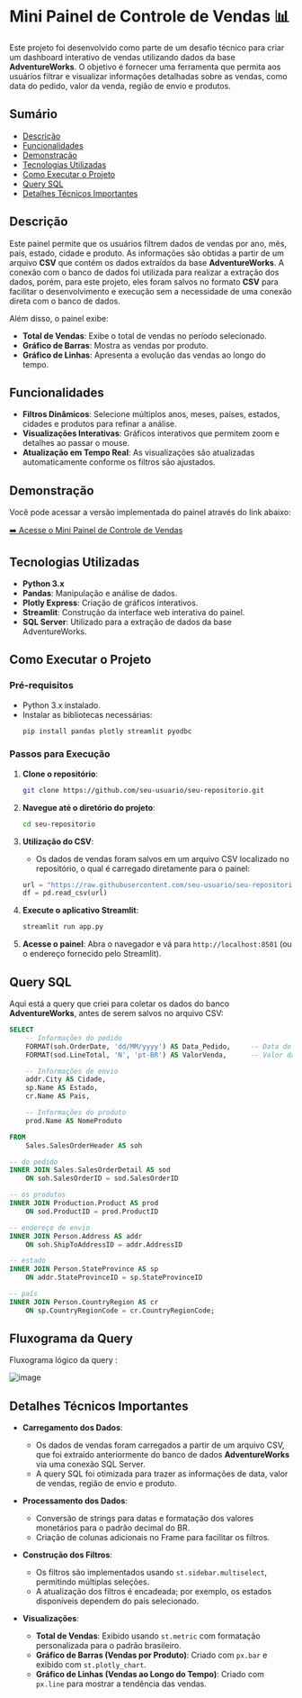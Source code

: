 # Mini Painel de Controle de Vendas 📊

Este projeto foi desenvolvido como parte de um desafio técnico para criar um dashboard interativo de vendas utilizando dados da base **AdventureWorks**. O objetivo é fornecer uma ferramenta que permita aos usuários filtrar e visualizar informações detalhadas sobre as vendas, como data do pedido, valor da venda, região de envio e produtos.

## Sumário

- [Descrição](#descrição)
- [Funcionalidades](#funcionalidades)
- [Demonstração](#demonstração)
- [Tecnologias Utilizadas](#tecnologias-utilizadas)
- [Como Executar o Projeto](#como-executar-o-projeto)
- [Query SQL](#query-sql)
- [Detalhes Técnicos Importantes](#detalhes-técnicos-importantes)

## Descrição

Este painel permite que os usuários filtrem dados de vendas por ano, mês, país, estado, cidade e produto. As informações são obtidas a partir de um arquivo **CSV** que contém os dados extraídos da base **AdventureWorks**. A conexão com o banco de dados foi utilizada para realizar a extração dos dados, porém, para este projeto, eles foram salvos no formato **CSV** para facilitar o desenvolvimento e execução sem a necessidade de uma conexão direta com o banco de dados.

Além disso, o painel exibe:

- **Total de Vendas**: Exibe o total de vendas no período selecionado.
- **Gráfico de Barras**: Mostra as vendas por produto.
- **Gráfico de Linhas**: Apresenta a evolução das vendas ao longo do tempo.

## Funcionalidades

- **Filtros Dinâmicos**: Selecione múltiplos anos, meses, países, estados, cidades e produtos para refinar a análise.
- **Visualizações Interativas**: Gráficos interativos que permitem zoom e detalhes ao passar o mouse.
- **Atualização em Tempo Real**: As visualizações são atualizadas automaticamente conforme os filtros são ajustados.

## Demonstração

Você pode acessar a versão implementada do painel através do link abaixo:

[➡️ Acesse o Mini Painel de Controle de Vendas](https://mini-painel-sales-vrdgeurdhmcvvrczrjus9t.streamlit.app/)

## Tecnologias Utilizadas

- **Python 3.x**
- **Pandas**: Manipulação e análise de dados.
- **Plotly Express**: Criação de gráficos interativos.
- **Streamlit**: Construção da interface web interativa do painel.
- **SQL Server**: Utilizado para a extração de dados da base AdventureWorks.

## Como Executar o Projeto

### Pré-requisitos

- Python 3.x instalado.
- Instalar as bibliotecas necessárias:
  ```bash
  pip install pandas plotly streamlit pyodbc
  ```

### Passos para Execução

1. **Clone o repositório**:
   ```bash
   git clone https://github.com/seu-usuario/seu-repositorio.git
   ```
2. **Navegue até o diretório do projeto**:
   ```bash
   cd seu-repositorio
   ```
3. **Utilização do CSV**:
   - Os dados de vendas foram salvos em um arquivo CSV localizado no repositório, o qual é carregado diretamente para o painel:
   ```python
   url = "https://raw.githubusercontent.com/seu-usuario/seu-repositorio/master/vendas.csv"
   df = pd.read_csv(url)
   ```

4. **Execute o aplicativo Streamlit**:
   ```bash
   streamlit run app.py
   ```

5. **Acesse o painel**:
   Abra o navegador e vá para `http://localhost:8501` (ou o endereço fornecido pelo Streamlit).

## Query SQL

Aqui está a query que criei para coletar os dados do banco **AdventureWorks**, antes de serem salvos no arquivo CSV:

```sql
SELECT
    -- Informações do pedido
    FORMAT(soh.OrderDate, 'dd/MM/yyyy') AS Data_Pedido,     -- Data do pedido formatada (dd/mm/yyyy)
    FORMAT(sod.LineTotal, 'N', 'pt-BR') AS ValorVenda,      -- Valor da venda formatado no padrão brasileiro

    -- Informações de envio
    addr.City AS Cidade,                                    
    sp.Name AS Estado,                                      
    cr.Name AS Pais,                                        

    -- Informações do produto
    prod.Name AS NomeProduto                                

FROM
    Sales.SalesOrderHeader AS soh                           

-- do pedido
INNER JOIN Sales.SalesOrderDetail AS sod 
    ON soh.SalesOrderID = sod.SalesOrderID                  

-- os produtos
INNER JOIN Production.Product AS prod 
    ON sod.ProductID = prod.ProductID                       

-- endereço de envio
INNER JOIN Person.Address AS addr 
    ON soh.ShipToAddressID = addr.AddressID                 

-- estado
INNER JOIN Person.StateProvince AS sp 
    ON addr.StateProvinceID = sp.StateProvinceID            

-- país
INNER JOIN Person.CountryRegion AS cr 
    ON sp.CountryRegionCode = cr.CountryRegionCode;
```

## Fluxograma da Query

Fluxograma lógico da query :

![image](https://github.com/user-attachments/assets/69fba4de-0d18-427e-a4cc-87fe4da4b9cf)


## Detalhes Técnicos Importantes

- **Carregamento dos Dados**:
  - Os dados de vendas foram carregados a partir de um arquivo CSV, que foi extraído anteriormente do banco de dados **AdventureWorks** via uma conexão SQL Server.
  - A query SQL foi otimizada para trazer as informações de data, valor de vendas, região de envio e produto.

- **Processamento dos Dados**:
  - Conversão de strings para datas e formatação dos valores monetários para o padrão decimal do BR.
  - Criação de colunas adicionais no Frame para facilitar os filtros.

- **Construção dos Filtros**:
  - Os filtros são implementados usando `st.sidebar.multiselect`, permitindo múltiplas seleções.
  - A atualização dos filtros é encadeada; por exemplo, os estados disponíveis dependem do país selecionado.

- **Visualizações**:
  - **Total de Vendas**: Exibido usando `st.metric` com formatação personalizada para o padrão brasileiro.
  - **Gráfico de Barras (Vendas por Produto)**: Criado com `px.bar` e exibido com `st.plotly_chart`.
  - **Gráfico de Linhas (Vendas ao Longo do Tempo)**: Criado com `px.line` para mostrar a tendência das vendas.
